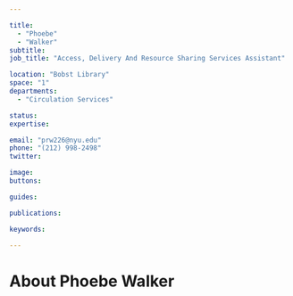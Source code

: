 ```yaml
---

title:
  - "Phoebe"
  - "Walker"
subtitle: 
job_title: "Access, Delivery And Resource Sharing Services Assistant"

location: "Bobst Library"
space: "1"
departments:
  - "Circulation Services"

status: 
expertise:

email: "prw226@nyu.edu"
phone: "(212) 998-2498"
twitter: 

image: 
buttons:

guides:

publications:

keywords:

---
```


# About Phoebe Walker


